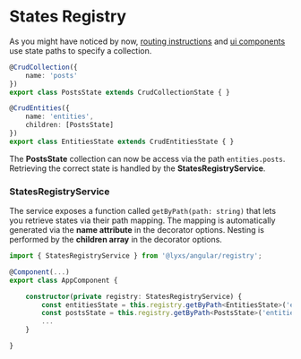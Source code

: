 # States Registry

As you might have noticed by now, [routing instructions](routing-instructions.md) and [ui components](ui-components/) use state paths to specify a collection.

```typescript
@CrudCollection({
    name: 'posts'
})
export class PostsState extends CrudCollectionState { }

@CrudEntities({
    name: 'entities',
    children: [PostsState]
})
export class EntitiesState extends CrudEntitiesState { }
```

The **PostsState** collection can now be access via the path `entities.posts`. Retrieving the correct state is handled by the **StatesRegistryService**.

### StatesRegistryService

The service exposes a function called `getByPath(path: string)` that lets you retrieve states via their path mapping. The mapping is automatically generated via the **name attribute** in the decorator options. Nesting is performed by the **children array** in the decorator options.

```typescript
import { StatesRegistryService } from '@lyxs/angular/registry';

@Component(...)
export class AppComponent {

    constructor(private registry: StatesRegistryService) {
        const entitiesState = this.registry.getByPath<EntitiesState>('entities');
        const postsState = this.registry.getByPath<PostsState>('entities.posts');
        ...
    }

}
```



